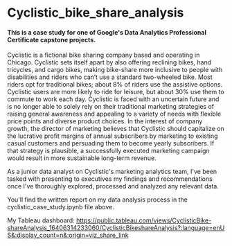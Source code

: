 # Cyclistic_bike_share_analysis

#### This is a case study for one of Google's Data Analytics Professional Certificate capstone projects.

Cyclistic is a fictional bike sharing company based and operating in Chicago. Cyclistic sets itself apart by also offering reclining bikes, hand tricycles, and cargo bikes, making bike-share more inclusive to people with disabilities and riders who can’t use a standard two-wheeled bike. Most riders opt for traditional bikes; about 8% of riders use the assistive options. Cyclistic users are more likely to ride for leisure, but about 30% use them to commute to work each day. Cyclistic is faced with an uncertain future and is no longer able to solely rely on their traditional marketing strategies of raising general awareness and appealing to a variety of needs with flexible price points and diverse product choices. In the interest of company growth, the director of marketing believes that Cyclistic should capitalize on the lucrative profit margins of annual subscribers by marketing to existing casual customers and persuading them to become yearly subscribers. If that strategy is plausible, a successfully executed marketing campaign would result in more sustainable long-term revenue.

As a junior data analyst on Cyclistic's marketing analytics team, I've been tasked with presenting to executives my findings and recommendations once I've thoroughly explored, processed and analyzed any relevant data.

You'll find the written report on my data analysis process in the cyclistic_case_study.ipynb file above.

My Tableau dashboard: https://public.tableau.com/views/CyclisticBike-shareAnalysis_16406314233060/CyclisticBikeshareAnalysis?:language=enUS&:display_count=n&:origin=viz_share_link
